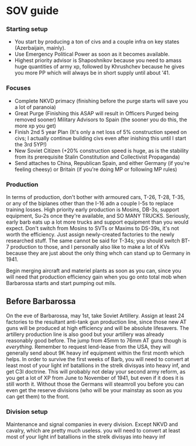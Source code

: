# SOV guide

### Starting setup
* You start by producing a ton of civs and a couple infra on key states (Azerbaijain, mainly).
* Use Emergency Political Power as soon as it becomes available. 
* Highest priority advisor is Shaposhnikov because you need to amass huge quantities of army xp, followed by Khrushchev because he gives you more PP which will always be in short supply until about '41. 
 
### Focuses
* Complete NKVD primacy (finishing before the purge starts will save you a lot of paranoia) 
* Great Purge (Finishing this ASAP will result in Officers Purged being removed sooner) Military Advisors to Spain (the sooner you do this, the more xp you get) 
* Finish 2nd 5 year Plan (It's only a net loss of 5% construction speed on civs; I actually continue building civs even after inishing this until I start the 3rd 5YP!) 
* New Soviet Citizen (+20% construction speed is huge, as is the stability from its prerequisite Stalin Constitution and Collectivist Propaganda)   
*  Send attaches to China, Republican Spain, and either Germany (if you're feeling cheesy) or Britain (if you're doing MP or following MP rules)
 
### Production
In terms of production, don't bother with armoured cars, T-26, T-28, T-35, or any of the biplanes other than the I-16 adn a couple I-5s to replace training losses. 
High priority early production is Mosins, DB-3s, support equipment, Su-2s once they're available, and SO MANY TRUCKS. Seriously, early barb eats up a lot more trucks and support equipment than you would expect.
Don't switch from Mosins to SVTs or Maxims to DS-39s, it's not worth the efficiency. Just assign newly-created factories to the newly researched stuff. The same cannot be said for T-34s; you should switch BT-7 production to those, and I personally also like to make a lot of KVs because they are just about the only thing whch can stand up to Germany in 1941.
    
Begin merging aircraft and materiel plants as soon as you can, since you will need that production efficiency gain when you go onto total mob when Barbarossa starts and start pumping out mils.


## Before Barbarossa
 On the eve of Barbarossa, may 1st, take Soviet Artillery. Assign at least 24 factories to the resultant anti-tank gun production line, since those new AT guns will be produced at high efficiency and will be absolute lifesavers. 
The artillery production line is also good but your artillery was already reasonably good before. The jump from 45mm to 76mm AT guns though is _everything._
Remember to request lend-lease from the USA, they will generally send about 9K heavy inf equipment within the first month which helps. In order to survive the first weeks of Barb, you will need to convert at least most of your light inf batallions in the strelk divisyas into heavy inf, and get C3I doctrine. 
This will probably not delay your second army reform, as you get a lot of XP from June to November of 1941, but even if it does it is still worth it. Without those the Germans will steamroll you before you can even get the reserve divisions (who will be your mainstay as soon as you can get them) to the front. 

### Division setup
 Maintenance and signal companies in every division. Except NKVD and cavalry, which are pretty much useless. 
 you will need to convert at least most of your light inf batallions in the strelk divisyas into heavy inf

